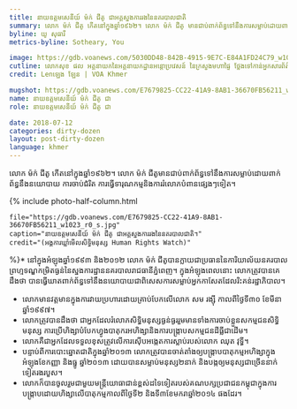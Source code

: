 ```yaml
---
title: នាយឧត្តម​សេនីយ៍​ ម៉ក់ ជីតូ​ ជា​អគ្គស្នងការ​រង​នៃ​នគរបាលជាតិ
summary: លោក ម៉ក់ ជីតូ កើត​នៅ​ក្នុង​ឆ្នាំ​១៩៦២។ លោក​ ម៉ក់ ជីតូ​ មាន​ជាប់​ពាក់ព័ន្ធ​ទៅ​នឹង​ការ​សម្លាប់​ដោយ​ពាក់ព័ន្ធ​នឹង​នយោបាយ​ ការ​ចាប់​ជំរិត​ ការ​ធ្វើ​ទារុណកម្ម​ និង​ការ​រំលោភបំពាន​ផ្សេងៗ​ទៀត។
byline: យូ សុធារី
metrics-byline: Sotheary, You

image: https://gdb.voanews.com/5030DD48-842B-4915-9E7C-E84A1FD24C79_w1023_h575_s.jpg
cutline: លោក​សុខ ផល អគ្គនា​យក​នៃ​អគ្គនាយកដ្ឋាន​អន្តោប្រវេសន៍ នៃ​ក្រសួង​មហាផ្ទៃ ថ្លែង​ទៅ​កាន់​អ្នក​សារព័ត៌មាន​នៅ​ថ្ងៃ​សុក្រ​ ទី​១៩ សីហា ឆ្នាំ​២០១៦ នៅ​រាជធានី​ភ្នំពេញ។​
credit: Lenឡេង ឡែន | VOA Khmer

mugshot: https://gdb.voanews.com/E7679825-CC22-41A9-8AB1-36670FB56211_w150_h150.jpg
name: នាយឧត្តម​សេនីយ៍​ ម៉ក់ ជីតូ​ ជា
role: នាយឧត្តម​សេនីយ៍​ ម៉ក់ ជីតូ​ ជា

date: 2018-07-12
categories: dirty-dozen
layout: post-dirty-dozen
language: khmer
---
```


លោក ម៉ក់ ជីតូ កើត​នៅ​ក្នុង​ឆ្នាំ​១៩៦២។ លោក​ ម៉ក់ ជីតូ​ មាន​ជាប់​ពាក់ព័ន្ធ​ទៅ​នឹង​ការ​សម្លាប់​ដោយ​ពាក់ព័ន្ធ​នឹង​នយោបាយ​ ការ​ចាប់​ជំរិត​ ការ​ធ្វើ​ទារុណកម្ម​ និង​ការ​រំលោភបំពាន​ផ្សេងៗ​ទៀត។

{% include photo-half-column.html 
 
	file="https://gdb.voanews.com/E7679825-CC22-41A9-8AB1-36670FB56211_w1023_r0_s.jpg"
	caption="នាយឧត្តម​សេនីយ៍​ ម៉ក់ ជីតូ​ ជា​អគ្គស្នងការ​រង​នៃ​នគរបាលជាតិ។"
	credit="(អង្គការឃ្លាំមើលសិទ្ធិមនុស្ស Human Rights Watch)"

%}* នៅ​ក្នុង​អំឡុង​ឆ្នាំ​១៩៩៣​ និង​២០១២​ លោក ម៉ក់ ជីតូ​ បាន​ក្លាយ​ជា​ប្រធាន​នៃ​ការិយាល័យ​នគរបាល​ព្រហ្មទណ្ឌ​កម្រិត​ធ្ងន់​នៃ​ស្នងការដ្ឋាន​នគរបាល​រាជធានី​ភ្នំពេញ។ ក្នុង​អំឡុង​ពេល​នោះ ​លោក​ត្រូវ​បាន​គេ​ដឹង​ថា​ បាន​ធ្វើ​ឃាតពាក់ព័ន្ធ​ទៅ​នឹង​នយោបាយ​ ជា​ពិសេស​ការ​សម្លាប់​អ្នក​កាសែត​ដែល​រិះគន់​រដ្ឋាភិបាល។
* លោក​មាន​វត្តមាន​ក្នុង​ការ​វាយ​ប្រហា​រដោយ​គ្រាប់បែក​លើ​លោក​ សម រង្ស៊ី ​កាល​ពី​ថ្ងៃ​ទី​៣០ ខែ​មីនា​ ឆ្នាំ​១៩៩៧។
* លោក​ត្រូវ​បាន​ដឹង​ថា​ ជា​អ្នក​ដែល​រំលោភ​សិទ្ធិ​មនុស្ស​ធ្ងន់ធ្ងរ​ រួម​មាន​ទាំង​ការ​ចាប់​ខ្លួន​សកម្មជន​សិទ្ធិ​មនុស្ស​ ការ​ប្រើ​ហិង្សា​បំបែក​ហ្វូង​បាតុករ​អហិង្សា​ និង​ការ​បង្រ្កាប​សកម្មជន​ដីធ្លី​ជា​ដើម។
* លោក​គឺ​ជា​អ្នក​ដែល​ទទួល​ខុស​ត្រូវ​លើ​ការ​ស៊ើបអង្កេត​ការ​ស្លាប់​របស់​លោក​ ឈុត វុទ្ធី។
* បន្ទាប់​ពី​ការ​បោះឆ្នោត​ជាតិ​ក្នុង​ឆ្នាំ​២០១៣ លោក​ត្រូវ​បាន​ចាត់​តាំង​ឲ្យ​បង្រ្កាប​បាតុកម្ម​អហិង្សា​ក្នុង​អំឡុង​ខែ​កញ្ញា និង​ធ្នូ​ ឆ្នាំ​២០១៣ ដោយ​បាន​សម្លាប់​មនុស្ស​២​នាក់​ និង​បង្ក​ឲ្យ​មនុស្សជា​ច្រើន​នាក់​ទៀត​រង​របួស។
* លោក​ក៏​បាន​ចូល​រួម​ជាមួយ​មន្រ្តី​យោធា​ជាន់​ខ្ពស់​ដទៃ​ទៀត​របស់​គណបក្ស​ប្រជាជន​កម្ពុជា​ក្នុង​ការ​បង្រ្កាប​ដោយ​ហិង្សា​លើ​បាតុកម្ម​កាល​ពី​ថ្ងៃ​ទី​២ និង​ទី​៣​ខែ​មករា​ឆ្នាំ​២០១៤ ផង​ដែរ។